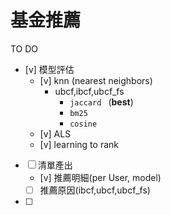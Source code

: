 # 基金推薦

TO DO 
- [v] 模型評估
    -  [v] knn (nearest neighbors)
        - ubcf,ibcf,ubcf_fs    
            - `jaccard ` (**best**)
            - `bm25`
            - `cosine`
    -  [v] ALS
    -  [v] learning to rank

- [ ] 清單產出
    - [v] 推薦明細(per User, model)
    - [ ] 推薦原因(ibcf,ubcf,ubcf_fs)

- [ ] 
